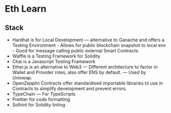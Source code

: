 # Eth Learn

## Stack

- Hardhat is for Local Development — alternative to Ganache and offers a Testing Environment - Allows for public blockchain snapshot to local env - Good for message calling public external Smart Contracts.
- Waffle is a Testing Framework for Solidity
- Chai is a Javascript Testing Framework
- Ether.js is an alternative to Web3 — Different architecture to factor in Wallet and Provider roles, also offer ENS by default. — Used by Uniswap.
- OpenZepplin Contracts offer standardised importable libraries to use in Contracts to simplify development and prevent errors.
- TypeChain — For TypeScripts
- Prettier for code formatting
- Solhint for Solidity linting